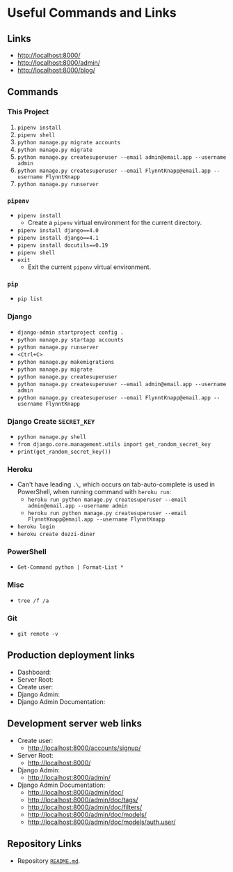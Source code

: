 # Useful Commands and Links

## Links

* <http://localhost:8000/>
* <http://localhost:8000/admin/>
* <http://localhost:8000/blog/>

## Commands

### This Project

1. `pipenv install`
1. `pipenv shell`
1. `python manage.py migrate accounts`
1. `python manage.py migrate`
1. `python manage.py createsuperuser --email admin@email.app --username admin`
1. `python manage.py createsuperuser --email FlynntKnapp@email.app --username FlynntKnapp`
1. `python manage.py runserver`

### `pipenv`

* `pipenv install`
  * Create a `pipenv` virtual environment for the current directory.
* `pipenv install django==4.0`
* `pipenv install django==4.1`
* `pipenv install docutils==0.19`
* `pipenv shell`
* `exit`
  * Exit the current `pipenv` virtual environment.

### `pip`

* `pip list`

### Django

* `django-admin startproject config .`
* `python manage.py startapp accounts`
* `python manage.py runserver`
* `<Ctrl+C>`
* `python manage.py makemigrations`
* `python manage.py migrate`
* `python manage.py createsuperuser`
* `python manage.py createsuperuser --email admin@email.app --username admin`
* `python manage.py createsuperuser --email FlynntKnapp@email.app --username FlynntKnapp`

### Django Create `SECRET_KEY`

* `python manage.py shell`
* `from django.core.management.utils import get_random_secret_key`
* `print(get_random_secret_key())`

### Heroku

* Can't have leading `.\`, which occurs on tab-auto-complete is used in PowerShell, when running command with `heroku run`:
  * `heroku run python manage.py createsuperuser --email admin@email.app --username admin`
  * `heroku run python manage.py createsuperuser --email FlynntKnapp@email.app --username FlynntKnapp`
* `heroku login`
* `heroku create dezzi-diner`

### PowerShell

* `Get-Command python | Format-List *`

### Misc

* `tree /f /a`

### Git

* `git remote -v`

## Production deployment links

* Dashboard:
* Server Root:
* Create user:
* Django Admin:
* Django Admin Documentation:

## Development server web links

* Create user:
  * <http://localhost:8000/accounts/signup/>
* Server Root:
  * <http://localhost:8000/>
* Django Admin:
  * <http://localhost:8000/admin/>
* Django Admin Documentation:
  * <http://localhost:8000/admin/doc/>
  * <http://localhost:8000/admin/doc/tags/>
  * <http://localhost:8000/admin/doc/filters/>
  * <http://localhost:8000/admin/doc/models/>
  * <http://localhost:8000/admin/doc/models/auth.user/>

## Repository Links

* Repository [`README.md`](../README.md).
